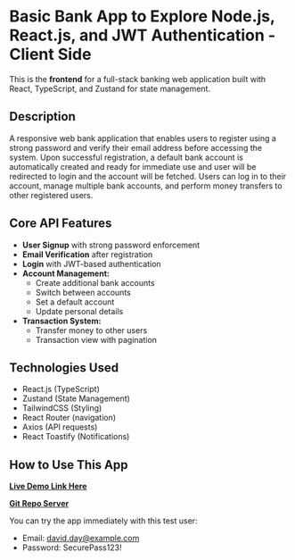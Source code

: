 # Basic Bank App to Explore Node.js, React.js, and JWT Authentication - Client Side

This is the **frontend** for a full-stack banking web application built with React, TypeScript, and Zustand for state management.

## Description

A responsive web bank application that enables users to register using a strong password and verify their email address before accessing the system. Upon successful registration, a default bank account is automatically created and ready for immediate use and user will be redirected to login and the account will be fetched. Users can log in to their account, manage multiple bank accounts, and perform money transfers to other registered users.

## Core API Features

- **User Signup** with strong password enforcement
- **Email Verification** after registration
- **Login** with JWT-based authentication
- **Account Management:**
  - Create additional bank accounts
  - Switch between accounts
  - Set a default account
  - Update personal details
- **Transaction System:**
  - Transfer money to other users
  - Transaction view with pagination

## Technologies Used

- React.js (TypeScript)
- Zustand (State Management)
- TailwindCSS (Styling)
- React Router (navigation)
- Axios (API requests)
- React Toastify (Notifications)

## How to Use This App

[**Live Demo Link Here**](https://bank-app-client-pink.vercel.app/)

[**Git Repo Server**](https://github.com/OffirRokach/bank-app-server)

You can try the app immediately with this test user:

- Email: david.day@example.com
- Password: SecurePass123!



